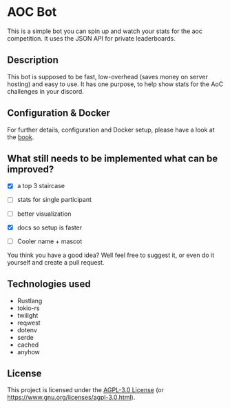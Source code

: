 # AOC Bot

This is a simple bot you can spin up and watch your stats for the aoc competition. It uses the JSON
API for private leaderboards.

## Description

This bot is supposed to be fast, low-overhead (saves money on server hosting) and easy to use. It
has one purpose, to help show stats for the AoC challenges in your discord.

## Configuration & Docker

For further details, configuration and Docker setup, please have a look at the
[book](https://ArcticSpaceFox.github.io/aoc_bot).

## What still needs to be implemented what can be improved?

- [x] a top 3 staircase
- [ ] stats for single participant
- [ ] better visualization
- [x] docs so setup is faster

- [ ] Cooler name + mascot

You think you have a good idea? Well feel free to suggest it, or even do it yourself and create a
pull request.

## Technologies used

- Rustlang
- tokio-rs
- twilight
- reqwest
- dotenv
- serde
- cached
- anyhow

## License

This project is licensed under the [AGPL-3.0 License](LICENSE) (or
<https://www.gnu.org/licenses/agpl-3.0.html>).
